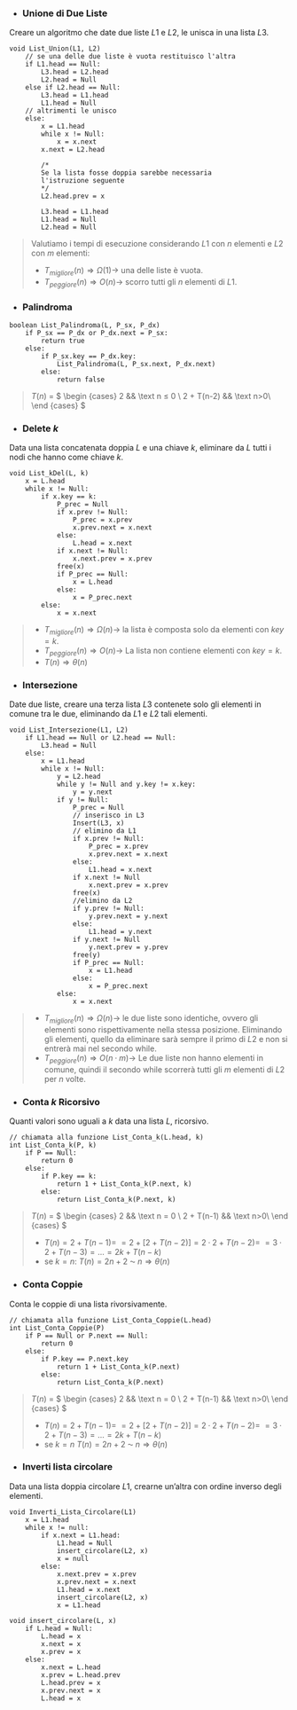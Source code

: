 - ### Unione di Due Liste
Creare un algoritmo che date due liste $L1$ e $L2$, le unisca in una lista $L3$.
``` Pseudocodice TI:"List_Union" "FOLD"
void List_Union(L1, L2)
	// se una delle due liste è vuota restituisco l'altra
	if L1.head == Null:
		L3.head = L2.head
		L2.head = Null
	else if L2.head == Null:
		L3.head = L1.head
		L1.head = Null	
	// altrimenti le unisco
	else:
		x = L1.head
		while x != Null:
			x = x.next
		x.next = L2.head

		/* 
		Se la lista fosse doppia sarebbe necessaria 
		l'istruzione seguente 
		*/
		L2.head.prev = x

		L3.head = L1.head
		L1.head = Null
		L2.head = Null
```

>Valutiamo i tempi di esecuzione considerando $L1$ con $n$ elementi e $L2$ con $m$ elementi:
>- $T_{migliore}(n) \Rightarrow Ω(1) \rightarrow$ una delle liste è vuota.
>- $T_{peggiore}(n) \Rightarrow O(n) \rightarrow$ scorro tutti gli $n$ elementi di $L1$.

- ### Palindroma
``` Pseudocodice TI:"List_Palindroma" "FOLD"
boolean List_Palindroma(L, P_sx, P_dx)
	if P_sx == P_dx or P_dx.next = P_sx:
		return true
	else:
		if P_sx.key == P_dx.key:
			List_Palindroma(L, P_sx.next, P_dx.next)
		else:
			return false
```
>$T(n)$ = $
\begin {cases} 
2 && \text n ≤ 0 \\
2 + T(n-2) && \text n>0\\
\end {cases}
$

- ### Delete $k$
Data una lista concatenata doppia $L$ e una chiave $k$, eliminare da $L$ tutti i nodi che hanno come chiave $k$.
``` Pseudocodice TI:"List_kDel" "FOLD"
void List_kDel(L, k)
	x = L.head
	while x != Null:
		if x.key == k:
			P_prec = Null
			if x.prev != Null:
				P_prec = x.prev
				x.prev.next = x.next
			else:
				L.head = x.next
			if x.next != Null:
				x.next.prev = x.prev
			free(x)
			if P_prec == Null:
				x = L.head
			else:
				x = P_prec.next
		else:
			x = x.next
```

>- $T_{migliore}(n) \Rightarrow Ω(n) \rightarrow$ la lista è composta solo da elementi con $key = k$.
>- $T_{peggiore}(n) \Rightarrow O(n) \rightarrow$ La lista non contiene elementi con $key=k$.
>- $T(n) \Rightarrow θ(n)$

- ### Intersezione
Date due liste, creare una terza lista $L3$ contenete solo gli elementi in comune tra le due, eliminando da $L1$ e $L2$ tali elementi.
``` Pseudocodice TI:"List_Intersezione" "FOLD"
void List_Intersezione(L1, L2)
	if L1.head == Null or L2.head == Null:
		L3.head = Null
	else:
		x = L1.head
		while x != Null:
			y = L2.head
			while y != Null and y.key != x.key:
				y = y.next
			if y != Null:
				P_prec = Null
				// inserisco in L3
				Insert(L3, x)
				// elimino da L1
				if x.prev != Null:
					P_prec = x.prev
					x.prev.next = x.next
				else:
					L1.head = x.next
				if x.next != Null
					x.next.prev = x.prev
				free(x)
				//elimino da L2
				if y.prev != Null:
					y.prev.next = y.next
				else:
					L1.head = y.next
				if y.next != Null
					y.next.prev = y.prev
				free(y)
				if P_prec == Null:
					x = L1.head
				else:
					x = P_prec.next
			else:
				x = x.next
```

>- $T_{migliore}(n) \Rightarrow Ω(n) \rightarrow$ le due liste sono identiche, ovvero gli elementi sono rispettivamente nella stessa posizione. Eliminando gli elementi, quello da eliminare sarà sempre il primo di $L2$ e non si entrerà mai nel secondo while.
>- $T_{peggiore}(n) \Rightarrow O(n·m) \rightarrow$ Le due liste non hanno elementi in comune, quindi il secondo while scorrerà tutti gli $m$ elementi di $L2$ per $n$ volte.

- ### Conta $k$ Ricorsivo
Quanti valori sono uguali a $k$ data una lista $L$, ricorsivo.
``` Pseudocodice TI:"List_Conta_k" "FOLD"
// chiamata alla funzione List_Conta_k(L.head, k)
int List_Conta_k(P, k)
	if P == Null:
		return 0
	else:
		if P.key == k:
			return 1 + List_Conta_k(P.next, k)
		else:
			return List_Conta_k(P.next, k)
```
>$T(n)$ = $
\begin {cases} 
2 && \text n = 0 \\
2 + T(n-1) && \text n>0\\
\end {cases}
$ 
>- $T(n) = 2 + T(n-1) =$
>$=2+[2+T(n-2)]=2·2+T(n-2)=$
>$=3·2+T(n-3)=...=2k+T(n-k)$
>- se $k=n$:
>$T(n)=2n+2$ ⁓ $n \Rightarrow θ(n)$ 

- ### Conta Coppie
Conta le coppie di una lista rivorsivamente.
``` Pseudocodice TI:"List_Conta_Coppie" "FOLD"
// chiamata alla funzione List_Conta_Coppie(L.head)
int List_Conta_Coppie(P)
	if P == Null or P.next == Null:
		return 0
	else:
		if P.key == P.next.key
			return 1 + List_Conta_k(P.next)
		else:
			return List_Conta_k(P.next)
```
>$T(n)$ = $
\begin {cases} 
2 && \text n = 0 \\
2 + T(n-1) && \text n>0\\
\end {cases}
$ 
>- $T(n) = 2 + T(n-1) =$
>$=2+[2+T(n-2)]=2·2+T(n-2)=$
>$=3·2+T(n-3)=...=2k+T(n-k)$
>- se $k=n$
>$T(n)=2n+2$ ⁓ $n \Rightarrow θ(n)$ 

- ### Inverti lista circolare
Data una lista doppia circolare $L1$, crearne un’altra con ordine inverso degli elementi.
``` Pseudocodice TI:"Inverti_Lista_Circolare" "FOLD"
void Inverti_Lista_Circolare(L1)
	x = L1.head
	while x != null:
		if x.next = L1.head:
			L1.head = Null
			insert_circolare(L2, x)
			x = null
		else:
			x.next.prev = x.prev
			x.prev.next = x.next
			L1.head = x.next
			insert_circolare(L2, x)
			x = L1.head
```

``` Pseudocodice TI:"insert_circolare" "FOLD"
void insert_circolare(L, x)
	if L.head = Null:
		L.head = x
		x.next = x
		x.prev = x
	else:
		x.next = L.head
		x.prev = L.head.prev
		L.head.prev = x
		x.prev.next = x
		L.head = x
```